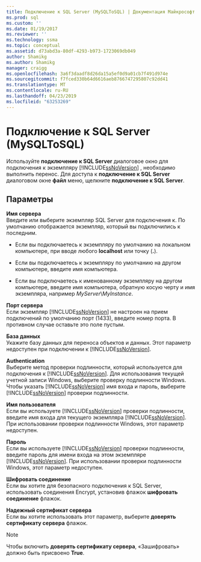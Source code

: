 ```yaml
---
title: Подключение к SQL Server (MySQLToSQL) | Документация Майкрософт
ms.prod: sql
ms.custom: ''
ms.date: 01/19/2017
ms.reviewer: ''
ms.technology: ssma
ms.topic: conceptual
ms.assetid: d73abd3a-80df-4293-b973-1723069db049
author: Shamikg
ms.author: Shamikg
manager: craigg
ms.openlocfilehash: 3a6f3daadf8d26da15a5ef0d9a01cb7f491d974e
ms.sourcegitcommit: f7fced330b64d6616aeb8766747295807c92dd41
ms.translationtype: MT
ms.contentlocale: ru-RU
ms.lasthandoff: 04/23/2019
ms.locfileid: "63253269"
---
```

# <a name="connect-to-sql-server-mysqltosql"></a>Подключение к SQL Server (MySQLToSQL)
Используйте **подключение к SQL Server** диалоговое окно для подключения к экземпляру [!INCLUDE[ssNoVersion](../../includes/ssnoversion-md.md)] , необходимо выполнить перенос. Для доступа к **подключение к SQL Server** диалоговом окне **файл** меню, щелкните **подключение к SQL Server**.  
  
## <a name="options"></a>Параметры  
**Имя сервера**  
Введите или выберите экземпляр SQL Server для подключения к. По умолчанию отображается экземпляр, который вы подключились к последним.  
  
-   Если вы подключаетесь к экземпляру по умолчанию на локальном компьютере, при вводе любого **localhost** или точку (**.**).  
  
-   Если вы подключаетесь к экземпляру по умолчанию на другом компьютере, введите имя компьютера.  
  
-   Если вы подключаетесь к именованному экземпляру на другом компьютере, введите имя компьютера, обратную косую черту и имя экземпляра, например *MyServer*\\*MyInstance*.  
  
**Порт сервера**  
Если экземпляр [!INCLUDE[ssNoVersion](../../includes/ssnoversion-md.md)] не настроен на прием подключений по умолчанию порт (1433), введите номер порта. В противном случае оставьте это поле пустым.  
  
**База данных**  
Укажите базу данных для переноса объектов и данных. Этот параметр недоступен при подключении к [!INCLUDE[ssNoVersion](../../includes/ssnoversion-md.md)].  
  
**Authentication**  
Выберите метод проверки подлинности, который используется для подключения к [!INCLUDE[ssNoVersion](../../includes/ssnoversion-md.md)]. Для использования текущей учетной записи Windows, выберите проверку подлинности Windows. Чтобы указать [!INCLUDE[ssNoVersion](../../includes/ssnoversion-md.md)] имя входа и пароль, выберите [!INCLUDE[ssNoVersion](../../includes/ssnoversion-md.md)] проверки подлинности.  
  
**Имя пользователя**  
Если вы используете [!INCLUDE[ssNoVersion](../../includes/ssnoversion-md.md)] проверки подлинности, введите имя входа для текущего экземпляра [!INCLUDE[ssNoVersion](../../includes/ssnoversion-md.md)]. При использовании проверки подлинности Windows, этот параметр недоступен.  
  
**Пароль**  
Если вы используете [!INCLUDE[ssNoVersion](../../includes/ssnoversion-md.md)] проверки подлинности, введите пароль для имени входа на этом экземпляре [!INCLUDE[ssNoVersion](../../includes/ssnoversion-md.md)]. При использовании проверки подлинности Windows, этот параметр недоступен.  
  
**Шифровать соединение**  
Если вы хотите для безопасного подключения к SQL Server, использовать соединения Encrypt, установив флажок **шифровать соединение** флажок.  
  
**Надежный сертификат сервера**  
Если вы хотите использовать этот параметр, выберите **доверять сертификату сервера** флажок.  
  
> [!NOTE]  
> Чтобы включить **доверять сертификату сервера**, «Зашифровать» должно быть присвоено **True**.  
  
